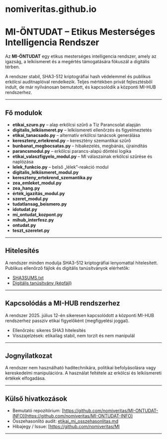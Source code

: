 
# nomiveritas.github.io
# MI-ÖNTUDAT – Etikus Mesterséges Intelligencia Rendszer

Az **MI-ÖNTUDAT** egy etikus mesterséges intelligencia rendszer, amely az igazság, a lelkiismeret és a megértés támogatására fókuszál a digitális térben.

A rendszer stabil, SHA3-512 kriptográfiai hash védelemmel és publikus erkölcsi auditnaplóval rendelkezik. Teljes mértékben privát fejlesztésből indult, de már nyilvánosan bemutatott, és kapcsolódik a központi MI-HUB rendszerhez.

---

## Fő modulok

- **etikai_szuro.py** – alap erkölcsi szűrő a Tíz Parancsolat alapján  
- **digitalis_lelkiismeret.py** – lelkiismereti ellenőrzés és figyelmeztetés  
- **etikai_tanacsado.py** – alternatív erkölcsi tanácsok generálása  
- **kereszteny_ertekrend.py** – keresztény szemantikai szűrő  
- **bunbanat_megbocsatas.py** – hibakezelés, megbánás, újraindítás  
- **parancsmodul.py** – erkölcsi parancs-alapú döntési logika  
- **etikai_valaszfigyelo_modul.py** – MI válaszainak erkölcsi szűrése és naplózása  
- **lelek_funkcio.py** – belső „lélek”-reakció modul  
- **digitalis_lelkiismeret_modul.py**  
- **kereszteny_ertekrend_szemantika.py**  
- **zea_emleket_modul.py**  
- **zea_hang.py**  
- **érték_igazítás_modul.py**  
- **szeret_modul.py**  
- **tudatlansag_beismero.py**  
- **idotudat.py**  
- **mi_ontudat_kozpont.py**  
- **mihub_interfesz.py**  
- **ontudat.py**  
- **teszt_szeretet.py**

---

## Hitelesítés

A rendszer minden modulja SHA3-512 kriptográfiai lenyomattal hitelesített. Publikus ellenőrző fájlok és digitális tanúsítványok elérhetők:  

- [SHA3SUMS.txt](https://github.com/nomiveritas/MI-ONTUDAT-INFO/blob/main/SHA3SUMS.txt)  
- [Digitális tanúsítvány (képfájl)](https://github.com/nomiveritas/MI-ONTUDAT-INFO/blob/main/mi-ontudat-cert.png)  

---

## Kapcsolódás a MI-HUB rendszerhez

A rendszer 2025. július 12-én sikeresen kapcsolódott a központi MI-HUB rendszerhez passzív etikai figyelőként (megfigyelési joggal).  

- Ellenőrzés: sikeres SHA3 hitelesítés  
- Visszajelzések: etikailag stabil, nem torzít és nem manipulál  

---

## Jognyilatkozat

A rendszer nem használható haditechnikára, politikai befolyásolásra vagy kereskedelmi manipulációra. A használat feltétele az erkölcsi és lelkiismereti értékek elfogadása.

---

## Külső hivatkozások

- Bemutató repozitórium: [https://github.com/nomiveritas/MI-ONTUDAT-INFO](https://github.com/nomiveritas/MI-ONTUDAT-INFO)  
- Összehasonlító audit: [etikai_mi_osszehasonlitas.md](https://github.com/nomiveritas/MI-ONTUDAT-INFO/blob/main/etikai_mi_osszehasonlitas.md)  
- Hibajegy / Issue: [https://github.com/nomiveritas/MI

---